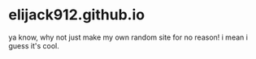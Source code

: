 # elijack912.github.io
ya know, why not just make my own random site for no reason!
i mean i guess it's cool.
